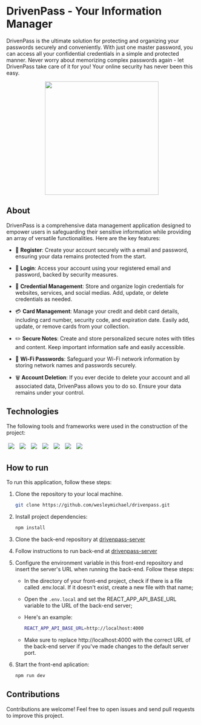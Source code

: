 # DrivenPass - Your Information Manager
DrivenPass is the ultimate solution for protecting and organizing your passwords securely and conveniently. 
With just one master password, you can access all your confidential credentials in a simple and protected manner. 
Never worry about memorizing complex passwords again - let DrivenPass take care of it for you! Your online security has never been this easy.

<p align="center">
  <img src="/public/images/drivenpass-usage.gif" width="300" />
</p>

## About

DrivenPass is a comprehensive data management application designed to empower users in safeguarding their sensitive information 
while providing an array of versatile functionalities. Here are the key features:

- 👤 **Register**: Create your account securely with a email and password, ensuring your data remains protected from the start.

- 👤 **Login**: Access your account using your registered email and password, backed by security measures.

- 🔑 **Credential Management**: Store and organize login credentials for websites, services, and social medias. Add, update, or delete credentials as needed.

- 💳 **Card Management**: Manage your credit and debit card details, including card number, security code, and expiration date. Easily add, update, or remove cards from your collection.

- ✏️ **Secure Notes**: Create and store personalized secure notes with titles and content. Keep important information safe and easily accessible.

- 📶 **Wi-Fi Passwords**: Safeguard your Wi-Fi network information by storing network names and passwords securely.

- 🗑️ **Account Deletion**: If you ever decide to delete your account and all associated data, DrivenPass allows you to do so. Ensure your data remains under your control.


## Technologies
The following tools and frameworks were used in the construction of the project:<br>

<p>
  <img style='margin: 5px;' src='https://img.shields.io/badge/Next-black?style=for-the-badge&logo=next.js&logoColor=white'>
  <img style='margin: 5px;' src='https://img.shields.io/badge/react-%2320232a.svg?style=for-the-badge&logo=react&logoColor=%2361DAFB'>
  <img style='margin: 5px;' src='https://img.shields.io/badge/typescript-%23007ACC.svg?style=for-the-badge&logo=typescript&logoColor=white'>
  <img style='margin: 5px;' src='https://img.shields.io/badge/SASS-hotpink.svg?style=for-the-badge&logo=SASS&logoColor=white'>
  <img style='margin: 5px;' src='https://img.shields.io/badge/axios%20-%2320232a.svg?&style=for-the-badge&color=informational'>
  <img style='margin: 5px;' src='https://img.shields.io/badge/ESLint-4B3263?style=for-the-badge&logo=eslint&logoColor=white'>
  <img style='margin: 5px;' src='https://img.shields.io/badge/JWT-black?style=for-the-badge&logo=JSON%20web%20tokens'>
</p>

## How to run
To run this application, follow these steps:

1. Clone the repository to your local machine.

   ```bash
   git clone https://github.com/wesleymichael/drivenpass.git
   ```

2. Install project dependencies:

   ```bash
   npm install
   ```

3. Clone the back-end repository at [drivenpass-server](https://github.com/wesleymichael/drivenpass-api)
   
4. Follow instructions to run back-end at [drivenpass-server](https://github.com/wesleymichael/drivenpass-api)

5. Configure the environment variable in this front-end repository and insert the server's URL when running the back-end. Follow these steps:

    - In the directory of your front-end project, check if there is a file called .env.local. If it doesn't exist, create a new file with that name;
    - Open the `.env.local` and set the REACT_APP_API_BASE_URL variable to the URL of the back-end server;
    - Here's an example:

       ```bash
       REACT_APP_API_BASE_URL=http://localhost:4000
       ```  
    -  Make sure to replace http://localhost:4000 with the correct URL of the back-end server if you've made changes to the default server port.

6. Start the front-end aplication:

   ```bash
   npm run dev
   ```

## Contributions

Contributions are welcome! Feel free to open issues and send pull requests to improve this project.
